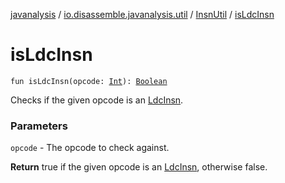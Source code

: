 [javanalysis](../../index.md) / [io.disassemble.javanalysis.util](../index.md) / [InsnUtil](index.md) / [isLdcInsn](./is-ldc-insn.md)

# isLdcInsn

`fun isLdcInsn(opcode: `[`Int`](https://kotlinlang.org/api/latest/jvm/stdlib/kotlin/-int/index.html)`): `[`Boolean`](https://kotlinlang.org/api/latest/jvm/stdlib/kotlin/-boolean/index.html)

Checks if the given opcode is an [LdcInsn](../../io.disassemble.javanalysis.insn/-ldc-insn/index.md).

### Parameters

`opcode` - The opcode to check against.

**Return**
true if the given opcode is an [LdcInsn](../../io.disassemble.javanalysis.insn/-ldc-insn/index.md), otherwise false.

